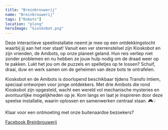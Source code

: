 ```yaml
---
title: "Breinbrouwerij"
name: "Breinbrouwerij"
tags: ["Robots"]
location: "plong"
heroImage: "kioskobot.png"
---
```


Deze interactieve speelinstallatie neemt je mee op een ontdekkingstocht waarbij jij aan het roer staat! Vanuit een ver sterrenstelsel zijn Kioskobot en zijn vrienden, de Amibots, op onze planeet geland. Hun reis verliep niet zonder problemen en nu hebben ze jouw hulp nodig om de draad weer op te pakken. Lukt het jou om de puzzels en spelletjes op te lossen? Schuif, draai, duw en werk samen om de geheimen van deze bots te ontrafelen.

Kioskobot en de Amibots is doorlopend beschikbaar tijdens Transfo Intiem, speciaal ontworpen voor jonge ontdekkers. Met drie Amibots die rond Kioskobot zijn opgesteld, wacht een wereld vol mechanische mysteries en avontuurlijke mogelijkheden op je. Kom langs en laat je inspireren door deze speelse installatie, waarin oplossen en samenwerken centraal staan. 🎮💡

Klaar voor een ontmoeting met onze buitenaardse bezoekers?

[Facebook Breinbrouwerij](https://www.facebook.com/Breinbrouwerij)

